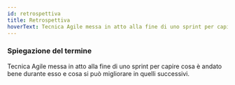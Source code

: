 ```yaml
---
id: retrospettiva
title: Retrospettiva
hoverText: Tecnica Agile messa in atto alla fine di uno sprint per capire cosa è andato bene durante esso e cosa si può migliorare in quelli successivi.
---
```


### Spiegazione del termine

Tecnica Agile messa in atto alla fine di uno sprint per capire cosa è andato bene durante esso e cosa si può migliorare in quelli successivi.

